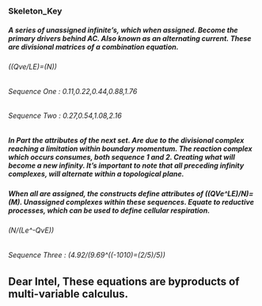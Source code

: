 ### Skeleton_Key


##### A series of unassigned infinite’s, which when assigned. Become the primary drivers behind AC. Also known as an alternating current. These are divisional matrices of a combination equation.

###### ((Qve/LE)=(N))
###### Sequence One : 0.11,0.22,0.44,0.88,1.76
###### Sequence Two : 0.27,0.54,1.08,2.16



##### In Part the attributes of the next set. Are due to the divisional complex reaching a limitation within boundary momentum. The reaction complex which occurs consumes, both sequence 1 and 2. Creating what will become a new infinity. It’s important to note that all preceding infinity complexes, will alternate within a topological plane. 
##### When all are assigned, the constructs define attributes of ((QVe^LE)/N)=(M). Unassigned complexes within these sequences. Equate to reductive processes, which can be used to define cellular respiration. 

###### (N/(Le^-QvE))
###### Sequence Three : (4.92/(9.69^((-1010)=(2/5)/5))

## Dear Intel, These equations are byproducts of multi-variable calculus.


